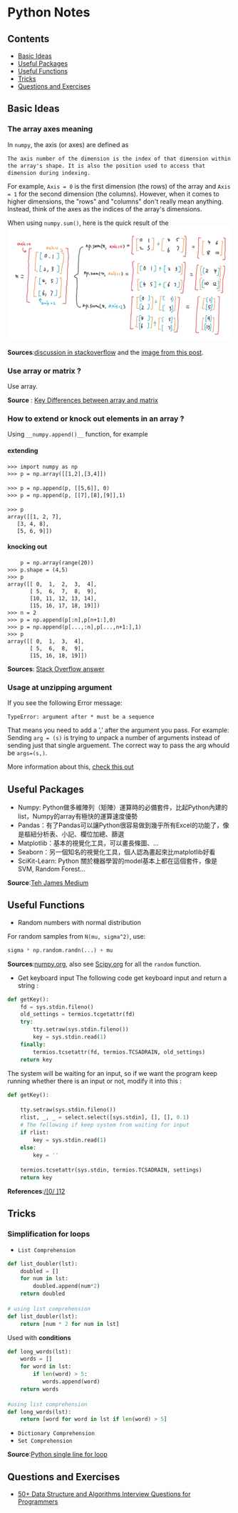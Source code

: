 # Python Notes

## Contents
- [Basic Ideas](#basic-ideas)
- [Useful Packages](#useful-packages)
- [Useful Functions](#useful-functions)
- [Tricks](#tricks)
- [Questions and Exercises](#questions-and-exercises)

   
## Basic Ideas
### The __array__ axes meaning

In `numpy`, the axis (or axes) are defined as 
```
The axis number of the dimension is the index of that dimension within the array's shape. It is also the position used to access that dimension during indexing.
```
For example, `Axis = 0` is the first dimension (the rows) of the array and `Axis = 1` for the second dimension (the columns). However, when it comes to higher dimensions, the "rows" and "columns" don't really mean anything. Instead, think of the axes as the indices of the array's dimensions.

When using `numpy.sum()`, here is the quick result of the 
![array axes explanation](https://github.com/mobydickhm1851/NotesForAll/blob/master/numpy_array.jpg?raw=true)

__Sources__:[discussion in stackoverflow][stack] and the [image from this post][zihu].

[stack]:https://stackoverflow.com/questions/17079279/how-is-axis-indexed-in-numpys-array
[zihu]:https://zhuanlan.zhihu.com/p/30960190

### Use array or matrix ?

Use array.

__Source__ : [Key Differences between array and matrix][np_arr_mat]

### How to extend or knock out elements in an array ?

Using `__numpy.append()__` function, for example

#### extending

```
>>> import numpy as np
>>> p = np.array([[1,2],[3,4]])

>>> p = np.append(p, [[5,6]], 0)
>>> p = np.append(p, [[7],[8],[9]],1)

>>> p
array([[1, 2, 7],
   [3, 4, 8],
   [5, 6, 9]])
```
 
#### knocking out

```
    p = np.array(range(20))
>>> p.shape = (4,5)
>>> p
array([[ 0,  1,  2,  3,  4],
       [ 5,  6,  7,  8,  9],
       [10, 11, 12, 13, 14],
       [15, 16, 17, 18, 19]])
>>> n = 2
>>> p = np.append(p[:n],p[n+1:],0)
>>> p = np.append(p[...,:n],p[...,n+1:],1)
>>> p
array([[ 0,  1,  3,  4],
       [ 5,  6,  8,  9],
       [15, 16, 18, 19]])
```
__Sources__: [Stack Overflow answer][array_expend]

[np_arr_mat]:https://docs.scipy.org/doc/numpy-1.14.0/user/numpy-for-matlab-users.html
[array_expend]:https://stackoverflow.com/questions/877479/whats-the-simplest-way-to-extend-a-numpy-array-in-2-dimensions/877564#877564


### Usage at unzipping argument
If you see the following Error message:
```
TypeError: argument after * must be a sequence
```
That means you need to add a ',' after the argument you pass. For example:<br/>
Sending `arg = (s)` is trying to unpack a number of arguments instead of sending just that single arguement. 
The correct way to pass the arg whould be `args=(s,)`.

More information about this, [check this out][unzip]

[unzip]:https://stackoverflow.com/questions/36387596/python-typeerror-argument-after-must-be-a-sequence

## Useful Packages
- Numpy: Python做多維陣列（矩陣）運算時的必備套件，比起Python內建的list，Numpy的array有極快的運算速度優勢
- Pandas：有了Pandas可以讓Python很容易做到幾乎所有Excel的功能了，像是樞紐分析表、小記、欄位加總、篩選
- Matplotlib：基本的視覺化工具，可以畫長條圖、…
- Seaborn：另一個知名的視覺化工具，個人認為畫起來比matplotlib好看
- SciKit-Learn: Python 關於機器學習的model基本上都在這個套件，像是SVM, Random Forest…

__Source__:[Teh James Medium][1]

[1]:https://medium.com/@yehjames/%E8%B3%87%E6%96%99%E5%88%86%E6%9E%90-%E6%A9%9F%E5%99%A8%E5%AD%B8%E7%BF%92-%E7%AC%AC%E4%B8%80%E8%AC%9B-python%E6%87%B6%E4%BA%BA%E5%8C%85-anaconda-%E4%BB%8B%E7%B4%B9-%E5%AE%89%E8%A3%9D-f8199fd4be8c



## Useful Functions
- Random numbers with normal distribution

For random samples from `N(mu, sigma^2)`, use:
```python
sigma * np.random.randn(...) + mu
```

__Sources__:[numpy.org][numpy], also see [Scipy.org][scipy] for all the `random` function.

- Get keyboard input
The following code get keyboard input and return a string :
```python
def getKey():
    fd = sys.stdin.fileno()
    old_settings = termios.tcgetattr(fd)
    try:
        tty.setraw(sys.stdin.fileno())
        key = sys.stdin.read(1)
    finally:
        termios.tcsetattr(fd, termios.TCSADRAIN, old_settings)
    return key
```

The system will be waiting for an input, so if we want the program keep running whether there is an input or not, modify it into this :

```python
def getKey():

    tty.setraw(sys.stdin.fileno())
    rlist, _, _ = select.select([sys.stdin], [], [], 0.1)
    # The fellowing if keep system from waiting for input
    if rlist:
        key = sys.stdin.read(1)
    else:
        key = ''

    termios.tcsetattr(sys.stdin, termios.TCSADRAIN, settings)
    return key
```
__References__:[/[0/
]][0][1][1][2][2]

[0]:https://stackoverflow.com/questions/510357/python-read-a-single-character-from-the-user
[1]:https://www.jianshu.com/p/b6b59ec1fa12
[2]:https://hk.saowen.com/a/6daf2b56d2580ed55fbdc56afe4355c64e20bce1fde7d60259304220e751535b




[numpy]:https://www.numpy.org/devdocs/reference/generated/numpy.random.randn.html
[scipy]:https://docs.scipy.org/doc/numpy-1.13.0/reference/routines.random.html


## Tricks
### Simplification for loops
- `List Comprehension`
``` python
def list_doubler(lst):
    doubled = []
    for num in lst:
        doubled.append(num*2)
    return doubled
    
# using list comprehension
def list_doubler(lst):
    return [num * 2 for num in lst]
```
Used with __conditions__
```python
def long_words(lst):
    words = []
    for word in lst:
        if len(word) > 5:
           words.append(word)
    return words

#using list comprehension
def long_words(lst):
    return [word for word in lst if len(word) > 5]
```

- `Dictionary Comprehension`
- `Set Comprehension`

__Source__:[Python single line for loop][lc]

[lc]:https://blog.teamtreehouse.com/python-single-line-loops



## Questions and Exercises
- [50+ Data Structure and Algorithms Interview Questions for Programmers][50+]

[50+]:https://hackernoon.com/50-data-structure-and-algorithms-interview-questions-for-programmers-b4b1ac61f5b0
